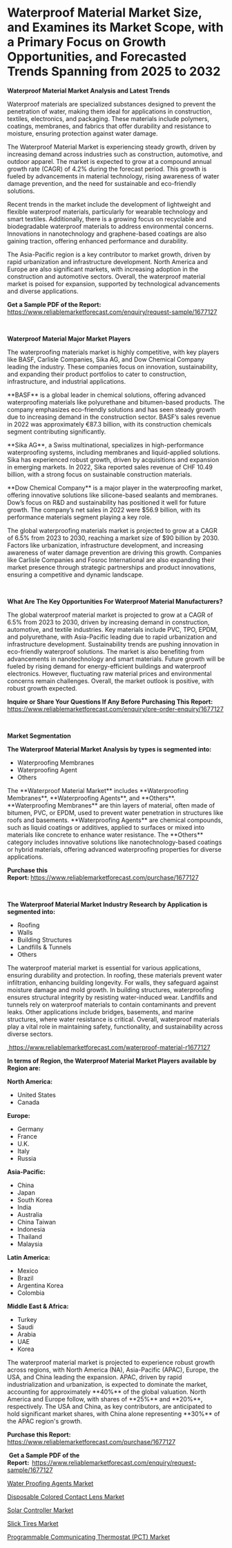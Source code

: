 <p><h1>Waterproof Material Market Size, and Examines its Market Scope, with a Primary Focus on Growth Opportunities, and Forecasted Trends Spanning from 2025 to 2032</h1></p><p><strong>Waterproof Material Market Analysis and Latest Trends</strong></p>
<p><p>Waterproof materials are specialized substances designed to prevent the penetration of water, making them ideal for applications in construction, textiles, electronics, and packaging. These materials include polymers, coatings, membranes, and fabrics that offer durability and resistance to moisture, ensuring protection against water damage.</p><p>The Waterproof Material Market is experiencing steady growth, driven by increasing demand across industries such as construction, automotive, and outdoor apparel. The market is expected to grow at a compound annual growth rate (CAGR) of 4.2% during the forecast period. This growth is fueled by advancements in material technology, rising awareness of water damage prevention, and the need for sustainable and eco-friendly solutions.</p><p>Recent trends in the market include the development of lightweight and flexible waterproof materials, particularly for wearable technology and smart textiles. Additionally, there is a growing focus on recyclable and biodegradable waterproof materials to address environmental concerns. Innovations in nanotechnology and graphene-based coatings are also gaining traction, offering enhanced performance and durability.</p><p>The Asia-Pacific region is a key contributor to market growth, driven by rapid urbanization and infrastructure development. North America and Europe are also significant markets, with increasing adoption in the construction and automotive sectors. Overall, the waterproof material market is poised for expansion, supported by technological advancements and diverse applications.</p></p>
<p><strong>Get a Sample PDF of the Report:&nbsp;</strong> <a href="https://www.reliablemarketforecast.com/enquiry/request-sample/1677127?utm_campaign=2015&utm_medium=2&utm_source=Github&utm_content=ia&utm_term=24012025&utm_id=waterproof-material">https://www.reliablemarketforecast.com/enquiry/request-sample/1677127</a></p>
<p>&nbsp;</p>
<p><strong>Waterproof Material Major Market Players</strong></p>
<p><p>The waterproofing materials market is highly competitive, with key players like BASF, Carlisle Companies, Sika AG, and Dow Chemical Company leading the industry. These companies focus on innovation, sustainability, and expanding their product portfolios to cater to construction, infrastructure, and industrial applications.</p><p>**BASF** is a global leader in chemical solutions, offering advanced waterproofing materials like polyurethane and bitumen-based products. The company emphasizes eco-friendly solutions and has seen steady growth due to increasing demand in the construction sector. BASF’s sales revenue in 2022 was approximately €87.3 billion, with its construction chemicals segment contributing significantly.</p><p>**Sika AG**, a Swiss multinational, specializes in high-performance waterproofing systems, including membranes and liquid-applied solutions. Sika has experienced robust growth, driven by acquisitions and expansion in emerging markets. In 2022, Sika reported sales revenue of CHF 10.49 billion, with a strong focus on sustainable construction materials.</p><p>**Dow Chemical Company** is a major player in the waterproofing market, offering innovative solutions like silicone-based sealants and membranes. Dow’s focus on R&D and sustainability has positioned it well for future growth. The company’s net sales in 2022 were $56.9 billion, with its performance materials segment playing a key role.</p><p>The global waterproofing materials market is projected to grow at a CAGR of 6.5% from 2023 to 2030, reaching a market size of $90 billion by 2030. Factors like urbanization, infrastructure development, and increasing awareness of water damage prevention are driving this growth. Companies like Carlisle Companies and Fosroc International are also expanding their market presence through strategic partnerships and product innovations, ensuring a competitive and dynamic landscape.</p></p>
<p>&nbsp;</p>
<p><strong>What Are The Key Opportunities For Waterproof Material Manufacturers?</strong></p>
<p><p>The global waterproof material market is projected to grow at a CAGR of 6.5% from 2023 to 2030, driven by increasing demand in construction, automotive, and textile industries. Key materials include PVC, TPO, EPDM, and polyurethane, with Asia-Pacific leading due to rapid urbanization and infrastructure development. Sustainability trends are pushing innovation in eco-friendly waterproof solutions. The market is also benefiting from advancements in nanotechnology and smart materials. Future growth will be fueled by rising demand for energy-efficient buildings and waterproof electronics. However, fluctuating raw material prices and environmental concerns remain challenges. Overall, the market outlook is positive, with robust growth expected.</p></p>
<p><strong>Inquire or Share Your Questions If Any Before Purchasing This Report:</strong> <a href="https://www.reliablemarketforecast.com/enquiry/pre-order-enquiry/1677127?utm_campaign=2015&utm_medium=2&utm_source=Github&utm_content=ia&utm_term=24012025&utm_id=waterproof-material">https://www.reliablemarketforecast.com/enquiry/pre-order-enquiry/1677127</a></p>
<p>&nbsp;</p>
<p><strong>Market Segmentation</strong></p>
<p><strong>The Waterproof Material Market Analysis by types is segmented into:</strong></p>
<p><ul><li>Waterproofing Membranes</li><li>Waterproofing Agent</li><li>Others</li></ul></p>
<p><p>The **Waterproof Material Market** includes **Waterproofing Membranes**, **Waterproofing Agents**, and **Others**. **Waterproofing Membranes** are thin layers of material, often made of bitumen, PVC, or EPDM, used to prevent water penetration in structures like roofs and basements. **Waterproofing Agents** are chemical compounds, such as liquid coatings or additives, applied to surfaces or mixed into materials like concrete to enhance water resistance. The **Others** category includes innovative solutions like nanotechnology-based coatings or hybrid materials, offering advanced waterproofing properties for diverse applications.</p></p>
<p><strong>Purchase this Report:&nbsp;</strong><a href="https://www.reliablemarketforecast.com/purchase/1677127?utm_campaign=2015&utm_medium=2&utm_source=Github&utm_content=ia&utm_term=24012025&utm_id=waterproof-material">https://www.reliablemarketforecast.com/purchase/1677127</a></p>
<p>&nbsp;</p>
<p><strong>The Waterproof Material Market Industry Research by Application is segmented into:</strong></p>
<p><ul><li>Roofing</li><li>Walls</li><li>Building Structures</li><li>Landfills & Tunnels</li><li>Others</li></ul></p>
<p><p>The waterproof material market is essential for various applications, ensuring durability and protection. In roofing, these materials prevent water infiltration, enhancing building longevity. For walls, they safeguard against moisture damage and mold growth. In building structures, waterproofing ensures structural integrity by resisting water-induced wear. Landfills and tunnels rely on waterproof materials to contain contaminants and prevent leaks. Other applications include bridges, basements, and marine structures, where water resistance is critical. Overall, waterproof materials play a vital role in maintaining safety, functionality, and sustainability across diverse sectors.</p></p>
<p><a href="https://www.reliablemarketforecast.com/waterproof-material-r1677127?utm_campaign=2015&utm_medium=2&utm_source=Github&utm_content=ia&utm_term=24012025&utm_id=waterproof-material">&nbsp;https://www.reliablemarketforecast.com/waterproof-material-r1677127</a></p>
<p><strong>In terms of Region, the Waterproof Material Market Players available by Region are:</strong></p>
<p>
    <p> <strong> North America: </strong>
        <ul>
            <li>United States</li>
            <li>Canada</li>
        </ul>
        </p> 
    <p> <strong> Europe: </strong>
        <ul>
            <li>Germany</li>
            <li>France</li>
            <li>U.K.</li>
            <li>Italy</li>
            <li>Russia</li>
        </ul>
        </p> 
    <p> <strong> Asia-Pacific: </strong>
        <ul>
            <li>China</li>
            <li>Japan</li>
            <li>South Korea</li>
            <li>India</li>
            <li>Australia</li>
            <li>China Taiwan</li>
            <li>Indonesia</li>
            <li>Thailand</li>
            <li>Malaysia</li>
        </ul>
        </p> 
    <p> <strong> Latin America: </strong>
        <ul>
            <li>Mexico</li>
            <li>Brazil</li>
            <li>Argentina Korea</li>
            <li>Colombia</li>
        </ul>
        </p> 
    <p> <strong> Middle East & Africa: </strong>
        <ul>
            <li>Turkey</li>
            <li>Saudi</li>
            <li>Arabia</li>
            <li>UAE</li>
            <li>Korea</li>
        </ul>
    </p>
    </p>
<p><p>The waterproof material market is projected to experience robust growth across regions, with North America (NA), Asia-Pacific (APAC), Europe, the USA, and China leading the expansion. APAC, driven by rapid industrialization and urbanization, is expected to dominate the market, accounting for approximately **40%** of the global valuation. North America and Europe follow, with shares of **25%** and **20%**, respectively. The USA and China, as key contributors, are anticipated to hold significant market shares, with China alone representing **30%** of the APAC region's growth.</p></p>
<p><strong>Purchase this Report: </strong><a href="https://www.reliablemarketforecast.com/purchase/1677127?utm_campaign=2015&utm_medium=2&utm_source=Github&utm_content=ia&utm_term=24012025&utm_id=waterproof-material">https://www.reliablemarketforecast.com/purchase/1677127</a></p>
<p>&nbsp;<strong>Get a Sample PDF of the Report:&nbsp;&nbsp;</strong><a href="https://www.reliablemarketforecast.com/enquiry/request-sample/1677127?utm_campaign=2015&utm_medium=2&utm_source=Github&utm_content=ia&utm_term=24012025&utm_id=waterproof-material">https://www.reliablemarketforecast.com/enquiry/request-sample/1677127</a></p>
<p><strong></strong></p>
<p><p><a href="https://github.com/boitafbg/Market-Research-Report-List-1/blob/main/water-proofing-agents-market.md?utm_campaign=2015&utm_medium=2&utm_source=Github&utm_content=ia&utm_term=24012025&utm_id=waterproof-material">Water Proofing Agents Market</a></p><p><a href="https://www.linkedin.com/pulse/insights-disposable-colored-contact-lens-market-size-which-mffve?utm_campaign=2015&utm_medium=2&utm_source=Github&utm_content=ia&utm_term=24012025&utm_id=waterproof-material">Disposable Colored Contact Lens Market</a></p><p><a href="https://github.com/curinbucan9/Market-Research-Report-List-1/blob/main/solar-controller-market.md?utm_campaign=2015&utm_medium=2&utm_source=Github&utm_content=ia&utm_term=24012025&utm_id=waterproof-material">Solar Controller Market</a></p><p><a href="https://www.linkedin.com/pulse/slick-tires-market-size-report-2025-2032-sales-revenue-bedmc?utm_campaign=2015&utm_medium=2&utm_source=Github&utm_content=ia&utm_term=24012025&utm_id=waterproof-material">Slick Tires Market</a></p><p><a href="https://www.linkedin.com/pulse/comprehensive-analysis-programmable-communicating-thermostat-xsb3f?utm_campaign=2015&utm_medium=2&utm_source=Github&utm_content=ia&utm_term=24012025&utm_id=waterproof-material">Programmable Communicating Thermostat (PCT) Market</a></p></p>